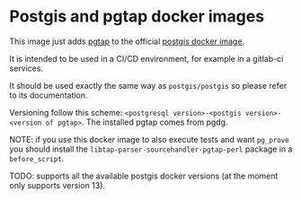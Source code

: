 # Postgis and pgtap docker images

This image just adds [pgtap](https://pgtap.org/) to the official [postgis docker image](https://github.com/postgis/docker-postgis).

It is intended to be used in a CI/CD environment, for example in a gitlab-ci services.

It should be used exactly the same way as `postgis/postgis` so please refer to its documentation.

Versioning follow this scheme: `<postgresql version>-<postgis version>-<version of pgtap>`. The installed pgtap comes from pgdg.

NOTE: if you use this docker image to also execute tests and want `pg_prove` you should install the `libtap-parser-sourcehandler-pgtap-perl` package in a `before_script`.

TODO: supports all the available postgis docker versions (at the moment only supports version 13).

